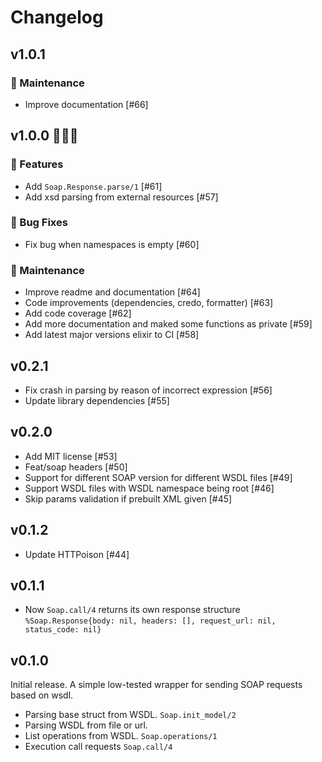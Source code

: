 # Changelog

## v1.0.1
### 🧰 Maintenance
* Improve documentation [#66]

## v1.0.0 🎉🎉🎉
### 🚀 Features
* Add `Soap.Response.parse/1` [#61]
* Add xsd parsing from external resources [#57]

### 🐛 Bug Fixes
* Fix bug when namespaces is empty [#60]

### 🧰 Maintenance
* Improve readme and documentation [#64]
* Code improvements (dependencies, credo, formatter) [#63]
* Add code coverage [#62]
* Add more documentation and maked some functions as private [#59]
* Add latest major versions elixir to CI [#58]

## v0.2.1
* Fix crash in parsing by reason of incorrect expression [#56]
* Update library dependencies [#55]

## v0.2.0
* Add MIT license [#53]
* Feat/soap headers [#50]
* Support for different SOAP version for different WSDL files [#49]
* Support WSDL files with WSDL namespace being root [#46]
* Skip params validation if prebuilt XML given [#45]

## v0.1.2
* Update HTTPoison [#44]

## v0.1.1
* Now `Soap.call/4` returns its own response structure `%Soap.Response{body: nil, headers: [], request_url: nil, status_code: nil}`

## v0.1.0
Initial release. A simple low-tested wrapper for sending SOAP requests based on wsdl.
* Parsing base struct from WSDL. `Soap.init_model/2`
* Parsing WSDL from file or url.
* List operations from WSDL.  `Soap.operations/1`
* Execution call requests `Soap.call/4`
